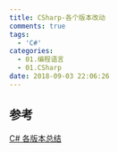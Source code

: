 ```yaml
---
title: CSharp-各个版本改动
comments: true
tags:
  - 'C#'
categories:
  - 01.编程语言
  - 01.CSharp
date: 2018-09-03 22:06:26
---
```


## 参考

[C# 各版本总结](https://docs.microsoft.com/zh-cn/dotnet/csharp/whats-new/)